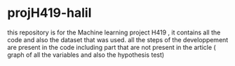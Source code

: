 # projH419-halil

this repository is for the Machine learning project H419 , it contains all the code and also the dataset that was used. all the steps of the developpement are present in the code including part that are not present in the article ( graph of all the variables and also the hypothesis test)  
